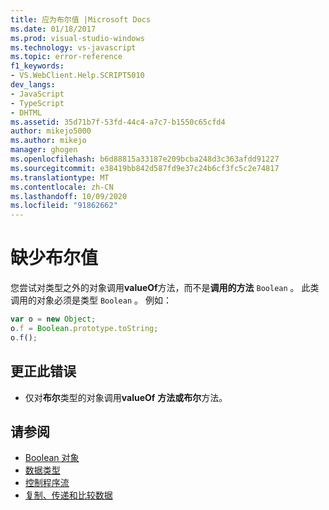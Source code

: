 ```yaml
---
title: 应为布尔值 |Microsoft Docs
ms.date: 01/18/2017
ms.prod: visual-studio-windows
ms.technology: vs-javascript
ms.topic: error-reference
f1_keywords:
- VS.WebClient.Help.SCRIPT5010
dev_langs:
- JavaScript
- TypeScript
- DHTML
ms.assetid: 35d71b7f-53fd-44c4-a7c7-b1550c65cfd4
author: mikejo5000
ms.author: mikejo
manager: ghogen
ms.openlocfilehash: b6d88815a33187e209bcba248d3c363afdd91227
ms.sourcegitcommit: e38419bb842d587fd9e37c24b6cf3fc5c2e74817
ms.translationtype: MT
ms.contentlocale: zh-CN
ms.lasthandoff: 10/09/2020
ms.locfileid: "91862662"
---
```

# <a name="boolean-expected"></a>缺少布尔值
您尝试对类型之外的对象调用**valueOf**方法，而不是**调用的方法** `Boolean` 。 此类调用的对象必须是类型 `Boolean` 。 例如：

```JavaScript
var o = new Object;
o.f = Boolean.prototype.toString;
o.f();
```

## <a name="to-correct-this-error"></a>更正此错误

- 仅对**布尔**类型的对象调用**valueOf** **方法或布尔**方法。

## <a name="see-also"></a>请参阅

- [Boolean 对象](https://developer.mozilla.org/docs/Web/JavaScript/Reference/Global_Objects/Boolean)
- [数据类型](https://developer.mozilla.org/docs/Web/JavaScript/Data_structures)
- [控制程序流](https://developer.mozilla.org/docs/Web/JavaScript/Guide/Control_flow_and_error_handling)
- [复制、传递和比较数据](https://developer.mozilla.org/docs/Web/JavaScript/Guide/Functions)